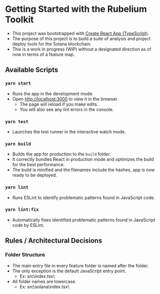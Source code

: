 # Getting Started with the Rubelium Toolkit

- This project was bootstrapped with [Create React App (TypeScript)](https://create-react-app.dev/docs/adding-typescript/).
- The purpose of this project is to build a suite of analysis and project deploy tools for the Solana blockchain.
- This is a work in progress (WIP) without a designated direction as of now in terms of a feature map.

## Available Scripts

### `yarn start`

- Runs the app in the development mode.
- Open [http://localhost:3000](http://localhost:3000) to view it in the browser.
  - The page will reload if you make edits.
  - You will also see any lint errors in the console.

### `yarn test`

- Launches the test runner in the interactive watch mode.

### `yarn build`

- Builds the app for production to the `build` folder.
- It correctly bundles React in production mode and optimizes the build for the best performance.
- The build is minified and the filenames include the hashes, app is now ready to be deployed.

### `yarn lint`

- Runs ESLint to identify problematic patterns found in JavaScript code.

### `yarn lint:fix`

- Automatically fixes identified problematic patterns found in JavaScript code by ESLint.

## Rules / Architectural Decisions

### Folder Structure

- The main entry file in every feature folder is named after the folder.
- The only exception is the default JavaScript entry point.
  - Ex: src\index.tsx\
- All folder names are lowercase.
  - Ex: src\solana\index.tsx\
